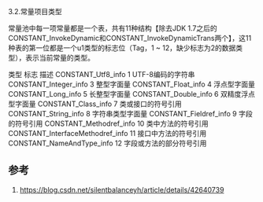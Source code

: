 3.2.常量项目类型

常量池中每一项常量都是一个表，共有11种结构【除去JDK 1.7之后的CONSTANT_InvokeDynamic和CONSTANT_InvokeDynamicTrans两个】，这11种表的第一位都是一个u1类型的标志位（Tag，1 ~ 12，缺少标志为2的数据类型），表示当前常量的类型。

类型	标志	描述
CONSTANT_Utf8_info	1	UTF-8编码的字符串
CONSTANT_Integer_info	3	整型字面量
CONSTANT_Float_info	4	浮点型字面量
CONSTANT_Long_info	5	长整型字面量
CONSTANT_Double_info	6	双精度浮点型字面量
CONSTANT_Class_info	7	类或接口的符号引用
CONSTANT_String_info	8	字符串类型字面量
CONSTANT_Fieldref_info	9	字段的符号引用
CONSTANT_Methodref_info	10	类中方法的符号引用
CONSTANT_InterfaceMethodref_info	11	接口中方法的符号引用
CONSTANT_NameAndType_info	12	字段或方法的部分符号引用

## 参考

1. https://blog.csdn.net/silentbalanceyh/article/details/42640739